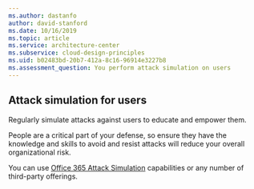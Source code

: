 ```yaml
---
ms.author: dastanfo
author: david-stanford
ms.date: 10/16/2019
ms.topic: article
ms.service: architecture-center
ms.subservice: cloud-design-principles
ms.uid: b02483bd-20b7-412a-8c16-96914e3227b8
ms.assessment_question: You perform attack simulation on users
---
```

## Attack simulation for users

Regularly simulate attacks against users to educate and empower them.

People are a critical part of your defense, so ensure they have the knowledge
and skills to avoid and resist attacks will reduce your overall organizational
risk.

You can use [Office 365 Attack Simulation](/office365/securitycompliance/attack-simulator)
capabilities or any number of third-party offerings.
